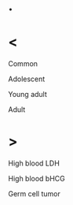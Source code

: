# .

# <

Common

Adolescent

Young adult

Adult

# >

High blood LDH

High blood bHCG

Germ cell tumor
